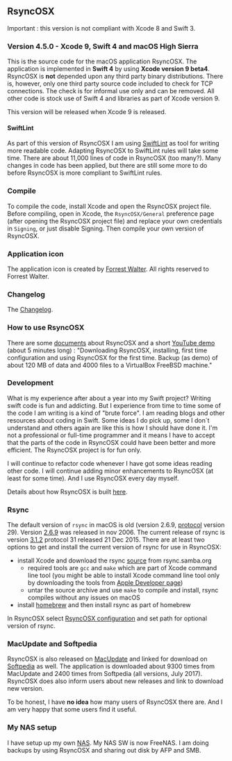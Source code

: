 ## RsyncOSX

Important : this version is not compliant with Xcode 8 and Swift 3.

### Version 4.5.0 - Xcode 9, Swift 4 and macOS High Sierra

This is the source code for the macOS application RsyncOSX. The application is implemented in **Swift 4** by using **Xcode version 9 beta4**. RsyncOSX is **not** depended upon any third party binary distributions. There is, however, only one third party source code included to check for TCP connections. The check is for informal use only and can be removed. All other code is stock use of Swift 4 and libraries as part of Xcode version 9.

This version will be released when Xcode 9 is released. 

#### SwiftLint

As part of this version of RsyncOSX I am using [SwiftLint](https://github.com/realm/SwiftLint) as tool for writing more readable code. Adapting RsyncOSX to SwiftLint rules will take some time. There are about 11,000 lines of code in RsyncOSX (too many?). Many changes in code has been applied, but there are still some more to do before RsyncOSX is more compliant to SwiftLint rules.

### Compile

To compile the code, install Xcode and open the RsyncOSX project file. Before compiling, open in Xcode, the `RsyncOSX/General` preference page (after opening the RsyncOSX project file) and replace your own credentials in `Signing`, or just disable Signing. Then compile your own version of RsyncOSX.

### Application icon

The application icon is created by [Forrest Walter](http://www.forrestwalter.com/). All rights reserved to Forrest Walter.

### Changelog

The [Changelog](https://github.com/rsyncOSX/Documentation/blob/master/docs/Changelog.md).

### How to use RsyncOSX

There are some [documents](https://rsyncosx.github.io/Documentation/) about RsyncOSX and a short [YouTube demo](https://www.youtube.com/watch?v=ty1r7yvgExo) (about 5 minutes long) : "Downloading RsyncOSX, installing, first time configuration and using RsyncOSX for the first time. Backup (as demo) of about 120 MB of data and 4000 files to a VirtualBox FreeBSD machine."

### Development

What is my experience after about a year into my Swift project? Writing swift code is fun and addicting. But I experience from time to time some of the code I am writing is a kind of "brute force". I am reading blogs and other resources about coding in Swift. Some ideas I do pick up, some I don´t understand and others again are like this is how I should have done it. I'm not a professional or full-time programmer and it means I have to accept that the parts of the code in RsyncOSX could have been better and more efficient. The RsyncOSX project is for fun only.

I will continue to refactor code whenever I have got some ideas reading other code. I will continue adding minor enhancements to RsyncOSX (at least for some time). And I use RsyncOSX every day myself.

Details about how RsyncOSX is built [here](https://rsyncosx.github.io/Documentation/docs/source/source.html).

### Rsync

The default version of `rsync` in macOS is old (version 2.6.9, [protocol](https://rsync.samba.org/how-rsync-works.html) version 29). Version [2.6.9](https://download.samba.org/pub/rsync/src/rsync-2.6.9-NEWS) was released in nov 2006. The current release of rsync is version [3.1.2](https://download.samba.org/pub/rsync/src/rsync-3.1.2-NEWS) protocol 31 released 21 Dec 2015. There are at least two options to get and install the current version of rsync for use in RsyncOSX:

- install Xcode and download the rsync [source](https://rsync.samba.org/) from rsync.samba.org
	- required tools are `gcc` and `make` which are part of Xcode command line tool (you might be able to install Xcode command line tool only by downloading the tools from [Apple Developer page](https://developer.apple.com/))
	- untar the source archive and use `make` to compile and install, rsync compiles without any issues on macOS
- install [homebrew](https://en.wikipedia.org/wiki/Homebrew_(package_management_software)) and then install rsync as part of homebrew

In RsyncOSX select [RsyncOSX configuration](https://github.com/rsyncOSX/Documentation/blob/master/docs/UserConfiguration.md) and set path for optional version of rsync.

### MacUpdate and Softpedia

RsyncOSX is also released on [MacUpdate](https://www.macupdate.com/app/mac/56516/rsyncosx) and linked for download on [Softpedia](http://mac.softpedia.com/get/Internet-Utilities/RsyncOSX.shtml) as well. The application is downloaded about 9300 times from MacUpdate and 2400 times from Softpedia (all versions, July 2017). RsyncOSX does also inform users about new releases and link to download new version.

To be honest, I have **no idea** how many users of RsyncOSX there are. And I am very happy that some users find it useful.


### My NAS setup

I have setup up my own [NAS](https://github.com/rsyncOSX/Documentation/blob/master/docs/DIYNAS.md). My NAS SW is now FreeNAS. I am doing backups by using RsyncOSX and sharing out disk by AFP and SMB.
